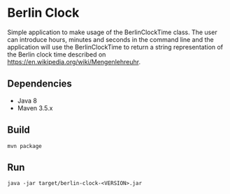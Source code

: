 Berlin Clock
=============

Simple application to make usage of the BerlinClockTime class. The user can introduce hours, minutes and seconds
in the command line and the application will use the BerlinClockTime to return a string representation of the
Berlin clock time described on https://en.wikipedia.org/wiki/Mengenlehreuhr.

## Dependencies

 * Java 8
 * Maven 3.5.x

## Build 

```mvn package```

## Run

```
java -jar target/berlin-clock-<VERSION>.jar
```